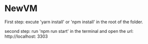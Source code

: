 # NewVM
First step:
excute 'yarn install' or 'npm install' in the root of the folder.

second step:
run 'npm run start' in the terminal and open the url: http://localhost: 3303
